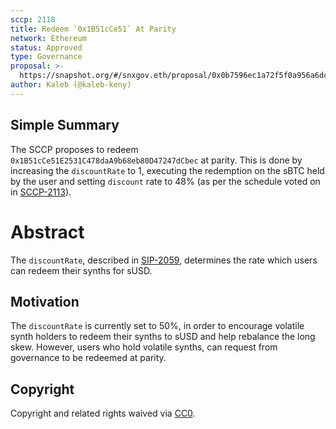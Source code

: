 ```yaml
---
sccp: 2118
title: Redeem `0x1B51cCe51` At Parity
network: Ethereum
status: Approved
type: Governance
proposal: >-
  https://snapshot.org/#/snxgov.eth/proposal/0x0b7596ec1a72f5f0a956a6dcee05c012a1a37a3e31def7da2ec62eb3dab8ab0c
author: Kaleb (@kaleb-keny)
---
```


## Simple Summary

The SCCP proposes to redeem `0x1B51cCe51E2531C478daA9b68eb80D47247dCbec` at parity. This is done by increasing the `discountRate` to 1, executing the redemption on the sBTC held by the user and setting `discount` rate to 48% (as per the schedule voted on in [SCCP-2113](https://sips.synthetix.io/sccp/sccp-2113/)).

# Abstract

The `discountRate`, described in [SIP-2059](https://sips.synthetix.io/sips/sip-2059/),  determines the rate which users can redeem their synths for sUSD.

## Motivation

The `discountRate` is currently set to 50%, in order to encourage volatile synth holders to redeem their synths to sUSD and help rebalance the long skew. However, users who hold volatile synths, can request from governance to be redeemed at parity.

## Copyright

Copyright and related rights waived via [CC0](https://creativecommons.org/publicdomain/zero/1.0/).

